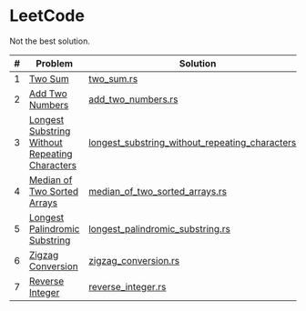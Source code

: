# LeetCode

Not the best solution.

| # | Problem | Solution | Diffcult | Runtime | Memory |
|---|---|---|---|---|---|
| 1 | [Two Sum](https://leetcode.com/problems/two-sum/) | [two_sum.rs](src/bin/two_sum.rs) |Easy | 39.35% | 78.86% |
| 2 | [Add Two Numbers](https://leetcode.com/problems/add-two-numbers/) | [add_two_numbers.rs](src/bin/add_two_numbers.rs) | Medium | 100% | 56.51%|
| 3 | [Longest Substring Without Repeating Characters](https://leetcode.com/problems/longest-substring-without-repeating-characters)| [longest_substring_without_repeating_characters.rs](src/bin/longest_substring_without_repeating_characters.rs) | Medium | 100% | 37.63% |
| 4 | [Median of Two Sorted Arrays](https://leetcode.com/problems/median-of-two-sorted-arrays/) | [median_of_two_sorted_arrays.rs](src/bin/median_of_two_sorted_arrays.rs) | Hard | 100% | 42.91% |
| 5 | [Longest Palindromic Substring](https://leetcode.com/problems/longest-palindromic-substring/) | [longest_palindromic_substring.rs](src/bin/longest_palindromic_substring.rs) | Medium | 40.17% | 38.65% |
| 6 | [Zigzag Conversion](https://leetcode.com/problems/zigzag-conversion/) | [zigzag_conversion.rs](src/bin/zigzag_conversion.rs) | Medium | 100% | 67.11% |
| 7 | [Reverse Integer](https://leetcode.com/problems/reverse-integer/) | [reverse_integer.rs](src/bin/reverse_integer.rs) | Medium | 100% | 26.10% | 92.07% |
